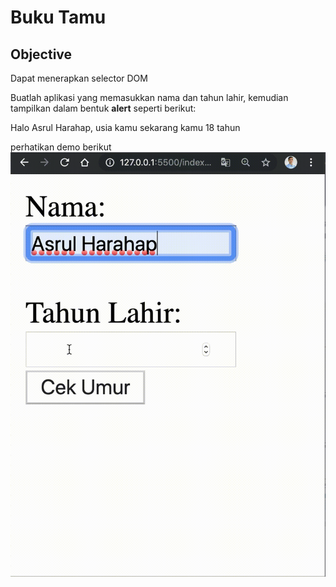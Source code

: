 # Buku Tamu

## Objective

Dapat menerapkan selector DOM

Buatlah aplikasi yang memasukkan nama dan tahun lahir, kemudian tampilkan dalam bentuk **alert** seperti berikut: 

Halo Asrul Harahap, usia kamu sekarang kamu 18 tahun

perhatikan demo berikut
![Demo DOM](../assets/dom-selector.gif)